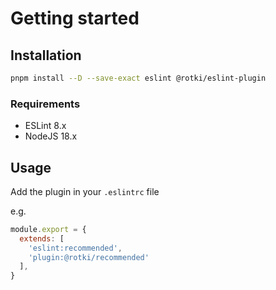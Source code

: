 # Getting started

## Installation

```sh
pnpm install --D --save-exact eslint @rotki/eslint-plugin
```

### Requirements
- ESLint 8.x
- NodeJS 18.x

## Usage

Add the plugin in your `.eslintrc` file

e.g.

```javascript
module.export = {
  extends: [
    'eslint:recommended',
    'plugin:@rotki/recommended'
  ],
}
```